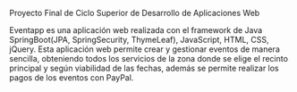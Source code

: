 Proyecto Final de Ciclo Superior de Desarrollo de Aplicaciones Web

Eventapp es una aplicación web realizada con el framework de Java SpringBoot(JPA, SpringSecurity, ThymeLeaf), JavaScript, HTML, CSS, jQuery. Esta aplicación web permite crear y gestionar eventos de manera sencilla, obteniendo todos los servicios de la zona donde se elige el recinto principal y según viabilidad de las fechas, además se permite realizar los pagos de los eventos con PayPal.
